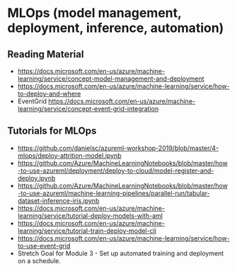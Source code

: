 # MLOps (model management, deployment, inference, automation)

## Reading Material
- https://docs.microsoft.com/en-us/azure/machine-learning/service/concept-model-management-and-deployment
- https://docs.microsoft.com/en-us/azure/machine-learning/service/how-to-deploy-and-where
- EventGrid https://docs.microsoft.com/en-us/azure/machine-learning/service/concept-event-grid-integration

## Tutorials for MLOps
- https://github.com/danielsc/azureml-workshop-2019/blob/master/4-mlops/deploy-attrition-model.ipynb
- https://github.com/Azure/MachineLearningNotebooks/blob/master/how-to-use-azureml/deployment/deploy-to-cloud/model-register-and-deploy.ipynb
- https://github.com/Azure/MachineLearningNotebooks/blob/master/how-to-use-azureml/machine-learning-pipelines/parallel-run/tabular-dataset-inference-iris.ipynb
- https://docs.microsoft.com/en-us/azure/machine-learning/service/tutorial-deploy-models-with-aml
- https://docs.microsoft.com/en-us/azure/machine-learning/service/tutorial-train-deploy-model-cli
- https://docs.microsoft.com/en-us/azure/machine-learning/service/how-to-use-event-grid
- Stretch Goal for Module 3 - Set up automated training and deployment on a schedule. 
